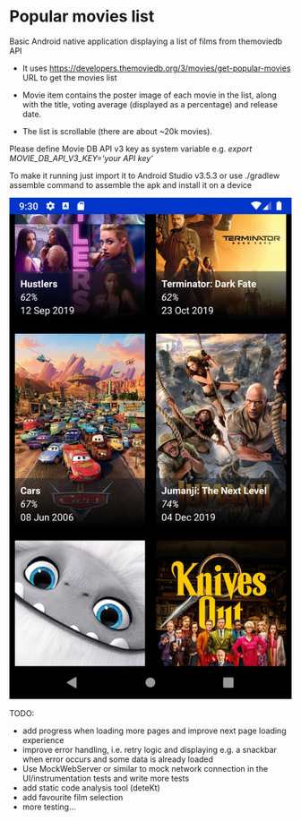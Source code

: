 # Popular movies list

Basic Android native application displaying a list of films from themoviedb API

- It uses <https://developers.themoviedb.org/3/movies/get-popular-movies> URL 
to get the movies list

- Movie item contains the poster image of each movie in the list, along with the title, voting average (displayed as a percentage) and release
date.
- The list is scrollable (there are about ~20k movies).

Please define Movie DB API v3 key as system variable e.g.
*export MOVIE_DB_API_V3_KEY='your API key'*

To make it running just import it to Android Studio v3.5.3 or 
use ./gradlew assemble command to assemble the apk and install it on a device

![](./art/Screenshot_1.png)

TODO:
- add progress when loading more pages and improve next page loading experience
- improve error handling, i.e. retry logic and displaying e.g. a snackbar when
error occurs and some data is already loaded
- Use MockWebServer or similar to mock network connection in the 
UI/instrumentation tests and write more tests
- add static code analysis tool (deteKt)
- add favourite film selection
- more testing...
